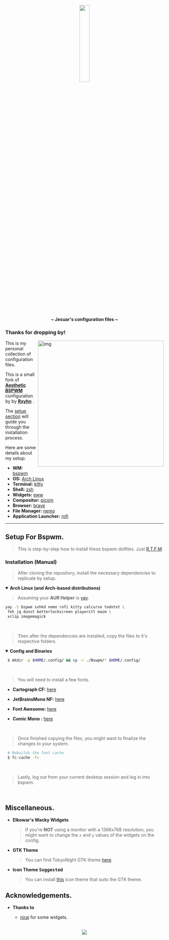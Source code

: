 <!-- HEADERS -->
<p align="center">
  <img width="25%" src="https://avatars.githubusercontent.com/u/102948200?v=4" />
</p>

<p align="center">
  <b> ~ Jesuar's configuration files ~ </b>
</p>

<!-- INFORMATION -->

### Thanks for dropping by!

<img src="https://github.com/Jesuarzm/Dotfiles/blob/master/bspwm_1.png" alt="img" align="right" width="400px">


This is my personal collection of configuration files.

This is a small fork of [**Aesthetic BSPWM**](https://github.com/rxyhn/tokyo) configuration by by [**Rxyhn**](https://github.com/rxyhn) .

The [setup section](#setup) will guide you through the installation process.

Here are some details about my setup:

- **WM:** [bspwm](https://github.com/baskerville/bspwm)
- **OS:** [Arch Linux](https://archlinux.org)
- **Terminal:** [kitty](https://github.com/kovidgoyal/kitty)
- **Shell:** [zsh](https://wiki.archlinux.org/index.php/Zsh)
- **Widgets:** [eww](https://github.com/elkowar/eww)
- **Compositor:** [picom](https://github.com/ibhagwan/picom)
- **Browser:** [brave](https://brave.com/es/)
- **File Manager:** [nemo](https://github.com/linuxmint/nemo)
- **Application Launcher:** [rofi](https://github.com/davatorium/rofi)

---

<!-- SETUP -->

## Setup For Bspwm.

> This is step-by-step how to install these bspwm dotfiles. Just [R.T.F.M](https://en.wikipedia.org/wiki/RTFM).

### Installation (Manual)

> After cloning the repository, install the necessary dependencies to replicate by setup.

   <details open>
   <summary><strong>Arch Linux (and Arch-based distributions)</strong></summary>

> Assuming your **AUR Helper** is [yay](https://github.com/Jguer/yay).

```sh
yay -S bspwm sxhkd nemo rofi kitty calcurse todotxt \
 feh jq dunst betterlockscreen playerctl maim \
 xclip imagemagick

```

   </details>

   <br>

> Then after the dependencies are installed, copy the files to it's respective folders.

   <details open>
   <summary><strong>Config and Binaries</strong></summary>

```sh
 $ mkdir -p $HOME/.config/ && cp -r ./Bswpm/* $HOME/.config/

```

   </details>

   <br>

> You will need to install a few fonts.

- **Cartograph CF:** [here](https://coding-fonts.css-tricks.com/fonts/cartograph-cf/)
- **JetBrainsMono NF:** [here](https://github.com/ryanoasis/nerd-fonts)
- **Font Awesome:** [here](https://fontawesome.com/download)
- **Comic Mono :** [here](https://dtinth.github.io/comic-mono-font/)

   <br>

> Once finished copying the files, you might want to finalize the changes to your system.

```sh
 # Rebuilds the font cache
 $ fc-cache -fv
```

   <br>

> Lastly, log out from your current desktop session and log in into bspwm.

   <br>

## Miscellaneous.

- **Elkowar's Wacky Widgets**

  > If you're **NOT** using a monitor with a 1366x768 resolution, you might want to change the `x` and `y` values of the widgets on the config.

- **GTK Theme**

  > You can find TokyoNight GTK theme [here](https://github.com/koiosdev/Tokyo-Night-Linux/tree/master/usr/share/themes/TokyoNight).

- **Icon Theme <kbd>Suggested</kbd>**
  > You can install [this](https://github.com/PapirusDevelopmentTeam/papirus-icon-theme) icon theme that suits the GTK theme.

## Acknowledgements.

- **Thanks to**

  - [niraj](https://github.com/niraj998/) for some widgets.

   <br>

<p align="center"><a href="https://github.com/rxyhn/bspdots/blob/main/LICENSE"><img src="https://img.shields.io/static/v1.svg?style=flat-square&label=License&message=GPL-3.0&logoColor=eceff4&logo=github&colorA=1A1B26&colorB=F7768E"/></a></p>
